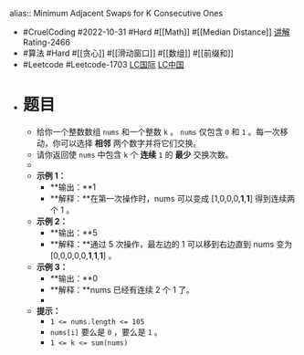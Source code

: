 alias:: Minimum Adjacent Swaps for K Consecutive Ones
- #CruelCoding #2022-10-31 #Hard #[[Math]] #[[Median Distance]] [讲解](https://youtu.be/Il5sSd-AReI) Rating-2466
- #算法 #Hard #[[贪心]] #[[滑动窗口]] #[[数组]] #[[前缀和]]
- #Leetcode #Leetcode-1703 [LC国际](https://leetcode.com/problems/minimum-adjacent-swaps-for-k-consecutive-ones/) [LC中国](https://leetcode.cn/problems/minimum-adjacent-swaps-for-k-consecutive-ones/)
- # 题目
	- 给你一个整数数组 `nums` 和一个整数 `k` 。 `nums` 仅包含 `0` 和 `1` 。每一次移动，你可以选择 **相邻** 两个数字并将它们交换。
	- 请你返回使 `nums` 中包含 `k` 个 **连续** `1` 的 **最少** 交换次数。
	-
	- **示例 1：**
		- **输出：**1
		- **解释：**在第一次操作时，nums 可以变成 [1,0,0,0,**1**,**1**] 得到连续两个 1 。
	- **示例 2：**
		- **输出：**5
		- **解释：**通过 5 次操作，最左边的 1 可以移到右边直到 nums 变为 [0,0,0,0,0,**1**,**1**,**1**] 。
	- **示例 3：**
		- **输出：**0
		- **解释：**nums 已经有连续 2 个 1 了。
		-
	- **提示：**
		- `1 <= nums.length <= 105`
		- `nums[i]` 要么是 `0` ，要么是 `1` 。
		- `1 <= k <= sum(nums)`